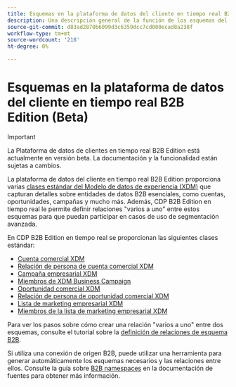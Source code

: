 ```yaml
---
title: Esquemas en la plataforma de datos del cliente en tiempo real B2B Edition
description: Una descripción general de la función de los esquemas del Modelo de datos de Experience (XDM) en la Plataforma de datos del cliente en tiempo real B2B Edition.
source-git-commit: d83ad2870b6099d3c6359dcc7cd000ecad8a238f
workflow-type: tm+mt
source-wordcount: '218'
ht-degree: 0%

---
```


# Esquemas en la plataforma de datos del cliente en tiempo real B2B Edition (Beta)

>[!IMPORTANT]
>
>La Plataforma de datos de clientes en tiempo real B2B Edition está actualmente en versión beta. La documentación y la funcionalidad están sujetas a cambios.

La plataforma de datos del cliente en tiempo real B2B Edition proporciona varias [clases estándar del Modelo de datos de experiencia (XDM)](../../xdm/schema/composition.md#class) que capturan detalles sobre entidades de datos B2B esenciales, como cuentas, oportunidades, campañas y mucho más. Además, CDP B2B Edition en tiempo real le permite definir relaciones &quot;varios a uno&quot; entre estos esquemas para que puedan participar en casos de uso de segmentación avanzada.

En CDP B2B Edition en tiempo real se proporcionan las siguientes clases estándar:

* [Cuenta comercial XDM](../../xdm/classes/b2b/business-account.md)
* [Relación de persona de cuenta comercial XDM](../../xdm/classes/b2b/business-account-person-relation.md)
* [Campaña empresarial XDM](../../xdm/classes/b2b/business-campaign.md)
* [Miembros de XDM Business Campaign](../../xdm/classes/b2b/business-campaign-members.md)
* [Oportunidad comercial XDM](../../xdm/classes/b2b/business-opportunity.md)
* [Relación de persona de oportunidad comercial XDM](../../xdm/classes/b2b/business-opportunity-person-relation.md)
* [Lista de marketing empresarial XDM](../../xdm/classes/b2b/business-marketing-list.md)
* [Miembros de la lista de marketing empresarial XDM](../../xdm/classes/b2b/business-marketing-list-members.md)

Para ver los pasos sobre cómo crear una relación &quot;varios a uno&quot; entre dos esquemas, consulte el tutorial sobre la [definición de relaciones de esquema B2B](../../xdm/tutorials/relationship-b2b.md).

Si utiliza una conexión de origen B2B, puede utilizar una herramienta para generar automáticamente los esquemas necesarios y las relaciones entre ellos. Consulte la guía sobre [B2B namespaces](../../sources/connectors/adobe-applications/marketo/marketo-namespaces.md) en la documentación de fuentes para obtener más información.
